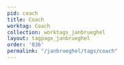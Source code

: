 ```yaml
---
pid: coach
title: Coach
worktag: Coach
collection: worktags_janbrueghel
layout: tagpage_janbrueghel
order: '036'
permalink: "/janbrueghel/tags/coach"
---
```

